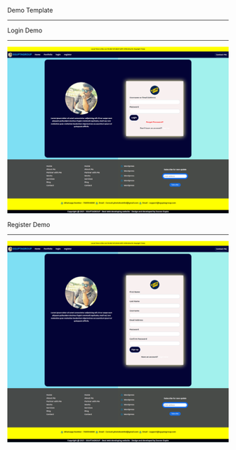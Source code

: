 Demo  Template
***********************************************************************
Login Demo
*************************************************************************
![souravwebmart](/images/login.PNG)

Register Demo
*************************************************************************
![souravwebmart](/images/register.png)

